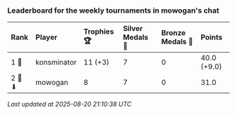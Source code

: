 ### Leaderboard for the weekly tournaments in mowogan's chat

| Rank   | Player      | Trophies 🏆 | Silver Medals 🥈 | Bronze Medals 🥉 | Points      |
|:-------|:------------|:------------|:-----------------|:-----------------|:------------|
| 1 🥇   | konsminator | 11 (+3)     | 7                | 0                | 40.0 (+9.0) |
| 2 🥈 ⬇ | mowogan     | 8           | 7                | 0                | 31.0        |

_Last updated at 2025-08-20 21:10:38 UTC_